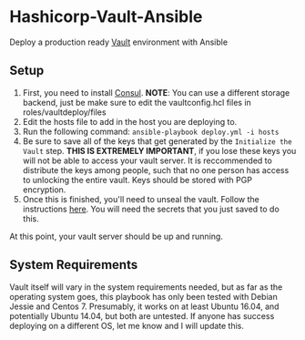 # Hashicorp-Vault-Ansible
Deploy a production ready [Vault](https://www.vaultproject.io) environment with Ansible

## Setup
1) First, you need to install [Consul](https://www.consul.io/).
__NOTE__: You can use a different storage backend, just be make sure to edit the vaultconfig.hcl files in roles/vaultdeploy/files
2) Edit the hosts file to add in the host you are deploying to.
3) Run the following command: `ansible-playbook deploy.yml -i hosts`
4) Be sure to save all of the keys that get generated by the `Initialize the Vault` step. __THIS IS EXTREMELY IMPORTANT__, if you lose these keys you will not be able to access your vault server. It is reccommended to distribute the keys among people, such that no one person has access to unlocking the entire vault. Keys should be stored with PGP encryption.
5) Once this is finished, you'll need to unseal the vault. Follow the instructions [here](https://www.vaultproject.io/intro/getting-started/deploy.html#seal-unseal). You will need the secrets that you just saved to do this.

At this point, your vault server should be up and running.

## System Requirements
Vault itself will vary in the system requirements needed, but as far as the operating system goes, this playbook has only been tested with Debian Jessie and Centos 7. Presumably, it works on at least Ubuntu 16.04, and potentially Ubuntu 14.04, but both are untested. If anyone has success deploying on a different OS, let me know and I will update this.
